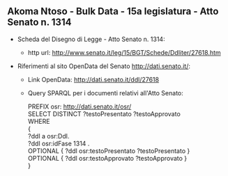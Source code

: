 ## Akoma Ntoso - Bulk Data - 15a legislatura - Atto Senato n. 1314 ##

* Scheda del Disegno di Legge - Atto Senato n. 1314:
	* http url: http://www.senato.it/leg/15/BGT/Schede/Ddliter/27618.htm

* Riferimenti al sito OpenData del Senato http://dati.senato.it/:
	* Link OpenData: http://dati.senato.it/ddl/27618
	* Query SPARQL per i documenti relativi all'Atto Senato:

        PREFIX osr: <http://dati.senato.it/osr/>  
		SELECT DISTINCT ?testoPresentato ?testoApprovato  
		WHERE  
		{  
		    ?ddl a osr:Ddl.  
		    ?ddl osr:idFase 1314 .  
		    OPTIONAL { ?ddl osr:testoPresentato ?testoPresentato }  
		    OPTIONAL { ?ddl osr:testoApprovato ?testoApprovato }  
		}
		